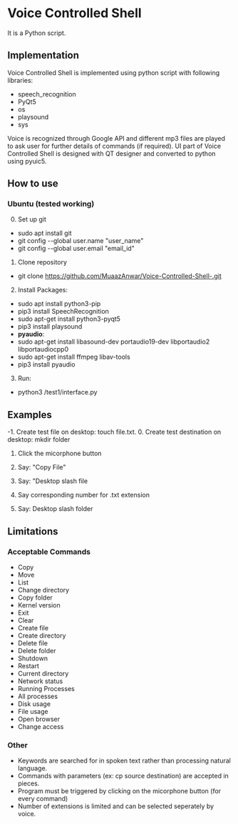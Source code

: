 # Voice Controlled Shell

It is a Python script. 

## Implementation

Voice Controlled Shell is implemented using python script with following
libraries:
* speech_recognition
* PyQt5
* os
* playsound
* sys 

Voice is recognized through Google API and different mp3 files are played to ask user for further details of commands (if required). UI part of Voice Controlled Shell is designed with QT designer and converted to python using pyuic5.  

## How to use

### Ubuntu (tested working)

0. Set up git
* sudo apt install git
* git config --global user.name "user_name"
* git config --global user.email "email_id"

1. Clone repository
* git clone https://github.com/MuaazAnwar/Voice-Controlled-Shell-.git

2. Install Packages:
* sudo apt install python3-pip
* pip3 install SpeechRecognition
* sudo apt-get install python3-pyqt5
* pip3 install playsound
* **pyaudio**:
* sudo apt-get install libasound-dev portaudio19-dev libportaudio2 libportaudiocpp0
* sudo apt-get install ffmpeg libav-tools
* pip3 install pyaudio

3. Run:
* python3 /test1/interface.py

## Examples

-1. Create test file on desktop: touch file.txt. 
0. Create test destination on desktop: mkdir folder

1. Click the micorphone button

2. Say: "Copy File"

3. Say: "Desktop slash file

4. Say corresponding number for .txt extension

5. Say: Desktop slash folder

## Limitations

### Acceptable Commands
* Copy
* Move
* List
* Change directory
* Copy folder
* Kernel version
* Exit
* Clear
* Create file
* Create directory
* Delete file
* Delete folder
* Shutdown
* Restart
* Current directory
* Network status
* Running Processes
* All processes
* Disk usage
* File usage
* Open browser
* Change access

### Other
* Keywords are searched for in spoken text rather than processing natural language.
* Commands with parameters (ex: cp source destination) are accepted in pieces.
* Program must be triggered by clicking on the micorphone button (for every command)
* Number of extensions is limited and can be selected seperately by voice.

